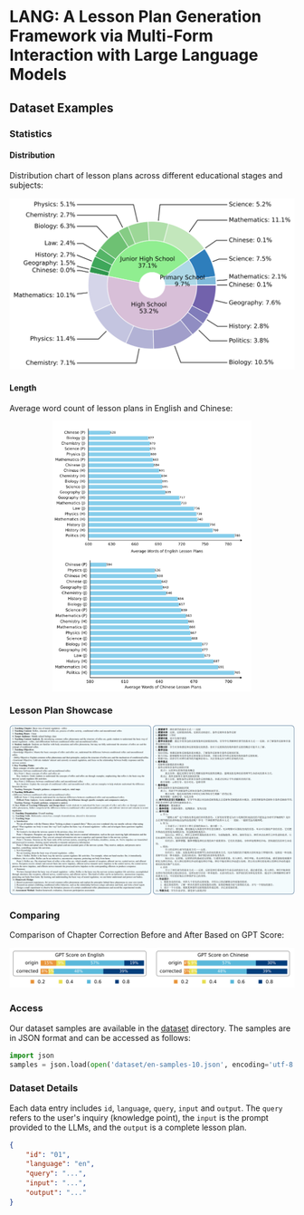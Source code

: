 # LANG: A Lesson Plan Generation Framework via Multi-Form Interaction with Large Language Models

## Dataset Examples

### Statistics

#### Distribution

Distribution chart of lesson plans across different educational stages and subjects:

<div style="text-align: center;">
  <img src="imgs/lesson plan distribution.png">
</div>

#### Length

Average word count of lesson plans in English and Chinese:

<div style="display: flex; flex-direction: column; align-items: center">
  <img src="imgs/average words of en.png" width=70%>
  <img src="imgs/average words of zh.png" width=70%>
</div>


</div>


### Lesson Plan Showcase

<div style="text-align: center;">
  <img src="imgs/sample.png">
</div>


### Comparing

Comparison of Chapter Correction Before and After Based on GPT Score:

<div style="text-align: center;">
  <img src="imgs/comparing.png">
</div>


### Access

Our dataset samples are available in the [dataset](dataset) directory. The samples are in JSON format and can be accessed as follows:

```python
import json
samples = json.load(open('dataset/en-samples-10.json', encoding='utf-8'))
```


### Dataset Details

Each data entry includes `id`, `language`, `query`, `input` and `output`. The `query` refers to the user's inquiry (knowledge point), the `input` is the prompt provided to the LLMs, and the `output` is a complete lesson plan.

```json
{
    "id": "01",
    "language": "en",
    "query": "...",
    "input": "...",
    "output": "..."
}
```
